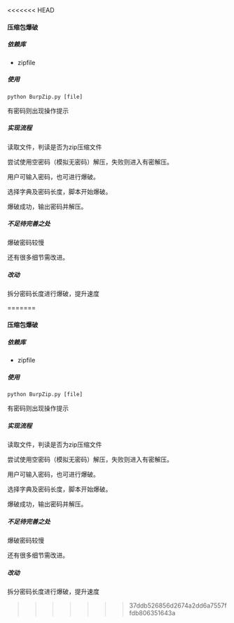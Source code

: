 <<<<<<< HEAD
#### 压缩包爆破

##### 依赖库

- zipfile



##### 使用

`python BurpZip.py [file]`

有密码则出现操作提示



##### 实现流程

读取文件，判读是否为zip压缩文件

尝试使用空密码（模拟无密码）解压，失败则进入有密解压。

用户可输入密码，也可进行爆破。

选择字典及密码长度，脚本开始爆破。

爆破成功，输出密码并解压。



##### 不足待完善之处

爆破密码较慢

还有很多细节需改进。



##### 改动

拆分密码长度进行爆破，提升速度



=======
#### 压缩包爆破

##### 依赖库

- zipfile



##### 使用

`python BurpZip.py [file]`

有密码则出现操作提示



##### 实现流程

读取文件，判读是否为zip压缩文件

尝试使用空密码（模拟无密码）解压，失败则进入有密解压。

用户可输入密码，也可进行爆破。

选择字典及密码长度，脚本开始爆破。

爆破成功，输出密码并解压。



##### 不足待完善之处

爆破密码较慢

还有很多细节需改进。



##### 改动

拆分密码长度进行爆破，提升速度



>>>>>>> 37ddb526856d2674a2dd6a7557ffdb806351643a
